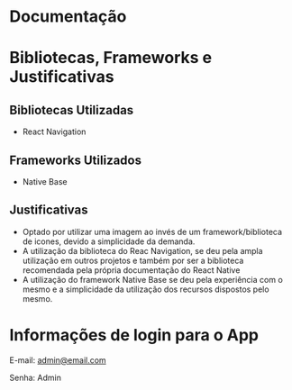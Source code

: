 # Documentação

# Bibliotecas, Frameworks e Justificativas

## Bibliotecas Utilizadas

- React Navigation

## Frameworks Utilizados

- Native Base

## Justificativas

- Optado por utilizar uma imagem ao invés de um framework/biblioteca de icones, devido a simplicidade da demanda.
- A utilização da biblioteca do Reac Navigation, se deu pela ampla utilização em outros projetos e também por ser a biblioteca recomendada pela própria documentação do React Native
- A utilização do framework Native Base se deu pela experiência com o mesmo e a simplicidade da utilização dos recursos dispostos pelo mesmo.

# Informações de login para o App

E-mail: admin@email.com

Senha: Admin
